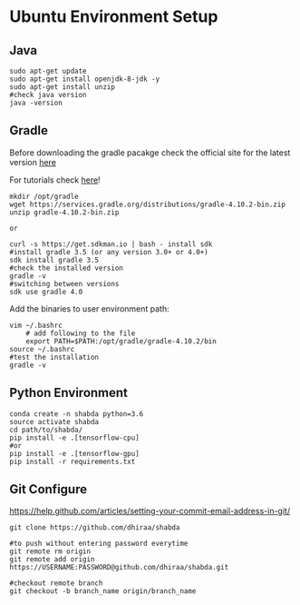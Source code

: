 # Ubuntu Environment Setup

## Java

```
sudo apt-get update
sudo apt-get install openjdk-8-jdk -y
sudo apt-get install unzip
#check java version
java -version
```

## Gradle

Before downloading the gradle pacakge check the official site for the latest version [here](https://gradle.org/releases/)

For tutorials check [here](https://gradle.org/guides/)!

```
mkdir /opt/gradle
wget https://services.gradle.org/distributions/gradle-4.10.2-bin.zip
unzip gradle-4.10.2-bin.zip

or

curl -s https://get.sdkman.io | bash - install sdk
#install gradle 3.5 (or any version 3.0+ or 4.0+)
sdk install gradle 3.5 
#check the installed version 
gradle -v
#switching between versions 
sdk use gradle 4.0
```

Add the binaries to user environment path:

```
vim ~/.bashrc
    # add following to the file
    export PATH=$PATH:/opt/gradle/gradle-4.10.2/bin
source ~/.bashrc
#test the installation
gradle -v
```

## Python Environment

```
conda create -n shabda python=3.6
source activate shabda
cd path/to/shabda/
pip install -e .[tensorflow-cpu] 
#or
pip install -e .[tensorflow-gpu]
pip install -r requirements.txt
```


## Git Configure
https://help.github.com/articles/setting-your-commit-email-address-in-git/

```
git clone https://github.com/dhiraa/shabda

#to push without entering password everytime
git remote rm origin
git remote add origin  https://USERNAME:PASSWORD@github.com/dhiraa/shabda.git

#checkout remote branch
git checkout -b branch_name origin/branch_name

```
